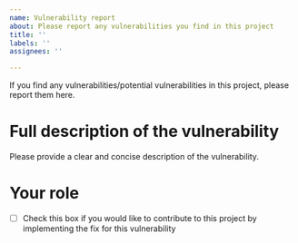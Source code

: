 ```yaml
---
name: Vulnerability report
about: Please report any vulnerabilities you find in this project
title: ''
labels: ''
assignees: ''

---
```


If you find any vulnerabilities/potential vulnerabilities in this project, please report them here.

# Full description of the vulnerability 
Please provide a clear and concise description of the vulnerability.

# Your role
- [ ] Check this box if you would like to contribute to this project by implementing the fix for this vulnerability

